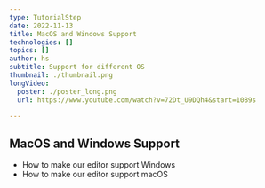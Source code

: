 ```yaml
---
type: TutorialStep
date: 2022-11-13
title: MacOS and Windows Support
technologies: []
topics: []
author: hs
subtitle: Support for different OS
thumbnail: ./thumbnail.png
longVideo:
  poster: ./poster_long.png
  url: https://www.youtube.com/watch?v=72Dt_U9DQh4&start=1089s

---
```


## MacOS and Windows Support
- How to make our editor support Windows
- How to make our editor support macOS
